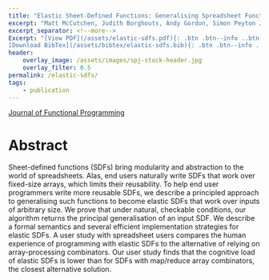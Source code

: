 ```yaml
---
title: "Elastic Sheet-Defined Functions: Generalising Spreadsheet Functions to Variable-Size Input Arrays"
excerpt: "Matt McCutchen, Judith Borghouts, Andy Gordon, Simon Peyton Jones, Advait Sarkar. (2020)."
excerpt_separator: <!--more-->
Excerpt: "[View PDF](/assets/elastic-sdfs.pdf){: .btn .btn--info ..btn--large}
[Download BibTex](/assets/bibtex/elastic-sdfs.bib){: .btn .btn--info ..btn--large}"
header:
    overlay_image: /assets/images/spj-stock-header.jpg
    overlay_filter: 0.5
permalink: /elastic-sdfs/
tags:
    - publication
---
```

[Journal of Functional Programming](https://www.cambridge.org/core/journals/journal-of-functional-programming/article/elastic-sheetdefined-functions-generalising-spreadsheet-functions-to-variablesize-input-arrays/A85E83284ADAFF27B8607BBF20175D7B)

# Abstract
Sheet-defined functions (SDFs) bring modularity and abstraction to the world of spreadsheets. Alas, end users naturally write SDFs that work over fixed-size arrays, which limits their reusability. To help end user programmers write more reusable SDFs, we describe a principled approach to generalising such functions to become elastic SDFs that work over inputs of arbitrary size. We prove that under natural, checkable conditions, our algorithm returns the principal generalisation of an input SDF. We describe a formal semantics and several efficient implementation strategies for elastic SDFs. A user study with spreadsheet users compares the human experience of programming with elastic SDFs to the alternative of relying on array-processing combinators. Our user study finds that the cognitive load of elastic SDFs is lower than for SDFs with map/reduce array combinators, the closest alternative solution.

